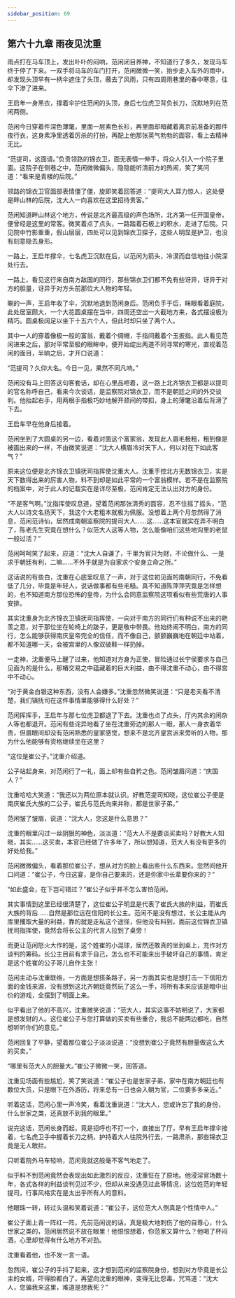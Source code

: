 ```yaml
---
sidebar_position: 69
---
```


## 第六十九章 **雨夜见沈重**

雨点打在马车顶上，发出卟卟的闷响，范闲闭目养神，不知道行了多久，发现马车终于停了下来。一双手将马车的车门打开，范闲微微一笑，抬步走入车外的雨中，却发现头顶早有一柄伞遮住了头顶，蔽去了风雨，只有四周雨巷里的春中寒意，往伞下渗了进来。

王启年一身黑衣，撑着伞护住范闲的头顶，身后七位虎卫背负长刀，沉默地列在范闲两侧。

范闲今日穿着件深色薄氅，里面一层素色长衫，再里面却暗藏着离京前准备的那件夜行衣，这身素净里透着厉杀的打扮，再配上他那张英气勃勃的面容，看上去精神无比。

“范提司，这面请。”负责领路的锦衣卫，面无表情一伸手，将众人引入一个院子里面。这院子在侧巷之中，范闲微微偏头，隐隐能听清前方的热闹，笑了笑问道：“看来是青楼的后院。”

领路的锦衣卫官面部表情僵了僵，旋即笑着回答道：“提司大人耳力惊人，这处便是畔山林的后院，沈大人一向喜欢在这里招待贵客。”

范闲知道畔山林这个地方，传说是北齐最高级的声色场所，北齐第一任开国皇帝，便曾经是这里的常客。微笑着点了点头，一路踏着石板上的积水，走进了后院。只见院中竹影重重，假山层层，四处可以见到锦衣卫探子，这些人明显是护卫，也没有刻意隐去身形。

一路上，王启年撑伞，七名虎卫沉默在后，以范闲为箭头，冷漠而自信地往小院深处行去。

一路上，看见这行来自南方敌国的同行，那些锦衣卫们都不免有些讶异，讶异于对方的胆量，讶异于对方头前那位大人物的年轻。

唰的一声，王启年收了伞，沉默地退到范闲身后。范闲负手于后，眯眼看着庭院，此处居室颇大，一个大花圆桌摆在当中，四周还空出一大截地方来，各式摆设极为精巧。圆桌极阔足以坐下十五六个人，但此时却只坐了两个人。

其中一人的穿着像极一般的富翁，戴着个绸帽，手指间戴着个玉扳指。此人看见范闲进来之后，那对平常至极的眼眸中，便开始绽出两道不同寻常的寒光，直视着范闲的面目，半晌之后，才开口说道：

“范提司？久仰大名。今日一见，果然不同凡响。”

范闲没有马上回答这句客套话，却在心里品咂着，这一路上北齐锦衣卫都是以提司的官名称呼自己，看来今次谈话，是监察院对锦衣卫，而不是朝廷之间的外交谈判。他抬起右手，用两根手指极巧妙地解开颈间的带扣，身上的薄氅沿着后背滑了下去。

王启车早在他身后接着。

范闲坐到了大圆桌的另一边，看着对面这个富家翁，发现此人眉毛极粗，粗到像是被画出来的一样，不由微笑说道：“沈大人横眉冷对天下人，何以对在下如此客气？”

原来这位便是北齐锦衣卫镇抚司指挥使沈重大人。沈重手控北方无数锦衣卫，实是天下数得出来的厉害人物，料不到却是如此平常的一个富翁模样。若不是在监察院的档案中，对于此人的记载实在是详尽至极，范闲肯定无法认出对方的身份。

“不是客气啊。”沈指挥使叹息道，望着范闲那张清秀的面容，忍不住摇了摇头，“范大人以诗文名扬天下，我这个大老粗本就极为佩服。没想着上两个月忽然得了消息，范闲范诗仙，居然成南朝监察院的提司大人……这……这本官就实在弄不明白了，陈老先生究竟在想什么？似范大人这等人物，怎么能像咱们这些地沟里的老鼠一般过活？”

范闲呵呵笑了起来，应道：“沈大人自谦了，千里为官只为财，不论做什么、一是求于朝廷有利，二嘛……不外乎就是为自家求个安身立命之所。”

这话说的有些白，沈重在心底里叹息了一声，对于这位初见面的南朝同行，不免看低了几分，毕竟是年轻人，说话做事都有些毛糙。真不知道陈萍萍究竟是怎样想的，也不知道南方那位恐怖的皇帝，为什么会同意监察院这项看似有些荒唐的人事安排。

其实沈重身为北齐锦衣卫镇抚司指挥使，一向对于南方的同行们有种说不出来的艳羡之意，对于那位坐在轮椅上的跛子，更是敬中带畏。他始终闹不明白，南方的同行，怎么能够获得南庆皇帝完全的信任，而不像自己，颤颤巍巍地在朝廷中站着，都不知道哪一天，会被宫里的人像双破鞋一样扔掉。

一走神，沈重便马上醒了过来，他知道对方身为正使，冒险通过长宁侯要求与自己见面为的是什么，那樁交易之中蕴藏着的巨大利益，由不得沈重不动心，由不得宫中不动心。

“对于黄金白银这种东西，没有人会嫌多。”沈重忽然微笑说道：“只是老夫看不清楚，我们镇抚司在这件事情里能够得什么好处？”

范闲挥挥手，王启年与那七位虎卫都退了下去。沈重也点了点头，厅内其余的闲杂人等也都退开。范闲有些诧异地看了坐在沈重旁边的那人一眼，那人一身衣着华贵，但眉眼间却没有范闲熟悉的皇家感觉，想来不是北齐皇宫派来旁听的人物，那为什么他能够有资格继续坐在这里？

“这位是崔公子。”沈重介绍道。

公子站起身来，对范闲行了一礼，面上却有些自矜之色。范闲皱眉问道：“庆国人？”

沈重哈哈大笑道：“我还以为两位原本就认识。好教范提司知晓，这位崔公子便是南庆崔氏大族的二公子，崔氏与范氏向来并称，都是世家子弟。”

范闲皱了皱眉，说道：“沈大人，您这是什么意思？”

沈重的眼里闪过一丝阴狠的神色，淡淡道：“范大人不是要谈买卖吗？好教大人知晓，其实……这买卖，本官已经做了许多年了，所以想知道，范大人有没有更多的好处给我。”

范闲微微偏头，看着那位崔公子，想从对方的脸上看出些什么东西来。忽然间他开口问道：“崔公子，今日这宴，是你自己要来的，还是你家中长辈要你来的？”

“如此盛会，在下岂可错过？”崔公子似乎并不怎么害怕范闲。

其实事情到这里已经很清楚了，这位崔公子明显是代表了崔氏大族的利益，而崔氏大族的背后……自然是那位远在信阳的长公主。范闲不是没有想过，长公主能从内库里攫取大量的利益，靠的就是走私这个途径，但他没有料到，面前这位锦衣卫镇抚司指挥使，竟然会将长公主的代言人拉到了桌旁！

而更让范闲怒火大作的是，这个姓崔的小混球，居然还敢真的坐到桌上，充作对方谈判的筹码。长公主目前有求于自己，怎么也不可能来出手破坏自己的事情，肯定是这个姓崔的公子哥儿自作主张！

范闲主动与沈重联络，一方面是想搭条路子，另一方面其实也是想打击一下信阳方面的金钱来源，没有想到这北齐朝廷竟然玩了这么一手，将所有本来应该是暗中出价的游戏，全摆到了明面上来。

似乎看出了他的不高兴，沈重微笑说道：“范大人，其实这事不妨明说了，大家都是想发财的人。这位崔公子与您打算做的买卖有些重合，我总不能两边都吃，自然想听听你们的意见。”

范闲回复了平静，望着那位崔公子淡淡说道：“没想到崔公子竟然有胆量做这么大的买卖。”

“哪里有范大人的胆量大。”崔公子微微一笑，回答道。

沈重见场面有些尴尬，笑了笑说道：“崔公子也是世家子弟，家中在南方朝廷也有数位大员，只是眼下在外游历，将来总有一日也会入朝为官，二位要多多亲近。”

听着这话，范闲心里一声冷笑，看着沈重说道：“沈大人，您或许忘了我的身份，什么世家之类，还真放不到我的眼里。”

说完这话，范闲长身而起，竟是招呼也不打一个，直接出了厅，早有王启年撑伞接着，七名虎卫手中握着长刀之柄，护持着大人往院外行去，一路肃杀，那些锦衣卫竟是无人敢拦。

只听着院外马车轻响，范闲竟就这般毫不客气地走了。

似乎料不到范闲竟然会表现出如此激烈的反应，沈重怔在了原地。他浸淫官场数十年，各式各样的利益谈判见过不少，但却从来没遇见过此等情况，这位姓范的年轻提司，行事风格实在是太出乎所有人的意料。

他眼珠一转，转过头温和笑着说道：“崔公子，这位范大人倒真是个性情中人。”

崔公子面上青一阵红一阵，先前范闲说的话，真是极大地刺伤了他的自尊心，什么世家之类的，范闲居然说不放在眼里！他恨恨想着，你范家又算什么？他喝了杯闷酒，心里却觉得有什么地方不对劲。

沈重看着他，也不发一言一语。

忽然间，崔公子的手抖了起来，这才想到范闲的监察院身份，想到对方毕竟是长公主的女婿，吓得脸都白了，再望向沈重的眼神，变得无比怨毒，咒骂道：“沈大人，您骗我来这里，难道是想我死？”

